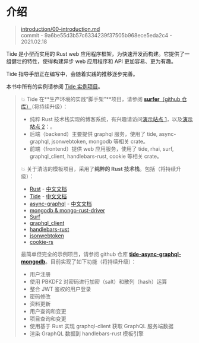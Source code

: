 # 介绍

> [introduction/00-introduction.md](https://github.com/http-rs/tide-book/blob/main/src/introduction/00-introduction.md)
> <br />
> commit - 9a6be55d3b57c6334239f37505b968ece5eda2c4 - 2021.02.18

Tide 是小型而实用的 Rust web 应用程序框架，为快速开发而构建。它提供了一组健壮的特性，使得构建异步 web 应用程序和 API 更加容易、更为有趣。

Tide 指导手册正在编写中，会随着实践的推移逐步完善。

本书中所有的实例请参阅 [Tide 实例项目](https://github.com/http-rs/tide-book/tree/main/examples)。

> 💥 Tide 在**生产环境的实践“脚手架”**项目，请参阅 [**surfer**（github 仓库）](https://github.com/zzy/surfer)（将持续升级）：
> - 纯粹 Rust 技术栈实现的博客系统，有兴趣请访问[演示站点 1](https://niqin.com)，以及[演示站点 2](https://gaidun.com)：。
> - 后端（backend）主要提供 graphql 服务，使用了 tide, async-graphql, jsonwebtoken, mongodb 等相关 crate。
> - 前端（frontend）提供 web 应用服务，使用了 tide, rhai, surf, graphql_client, handlebars-rust, cookie 等相关 crate。
> 
> 💥 关于清洁的模板项目，采用了**纯粹的 Rust 技术栈**。包括（将持续升级）：
> - [Rust](https://www.rust-lang.org) - [中文文档](https://rust-lang.niqin.com)
> - [Tide](https://crates.io/crates/tide) - [中文文档](https://tide-book.niqin.com)
> - [async-graphql](https://crates.io/crates/async-graphql) - [中文文档](https://async-graphql.niqin.com)
> - [mongodb & mongo-rust-driver](https://crates.io/crates/mongodb)
> - [Surf](https://crates.io/crates/surf)
> - [graphql_client](https://crates.io/crates/graphql_client)
> - [handlebars-rust](https://crates.io/crates/handlebars)
> - [jsonwebtoken](https://crates.io/crates/jsonwebtoken)
> - [cookie-rs](https://crates.io/crates/cookie)
>
> 最简单但完全的示例项目，请参阅 github 仓库 <a href="https://github.com/zzy/tide-async-graphql-mongodb" target="_blank">**tide-async-graphql-mongodb**</a>。目前实现了如下功能（将持续升级）：
> - 用户注册
> - 使用 PBKDF2 对密码进行加密（salt）和散列（hash）运算
> - 整合 JWT 鉴权的用户登录
> - 密码修改
> - 资料更新
> - 用户查询和变更
> - 项目查询和变更
> - 使用基于 Rust 实现 graphql-client 获取 GraphQL 服务端数据
> - 渲染 GraphQL 数据到 handlebars-rust 模板引擎
